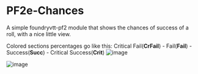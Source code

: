 # PF2e-Chances
A simple foundryvtt-pf2 module that shows the chances of success of a roll, with a nice little view.

Colored sections percentages go like this: Critical Fail(**CrFail**) - Fail(**Fail**) - Success(**Succ**) - Critical Success(**Crit**)
![image](https://github.com/scari08/pf2e-chances/blob/main/assets/chatcardExample.webp)

![image](https://github.com/scari08/pf2e-chances/blob/main/assets/checkDialogExample.webp)

